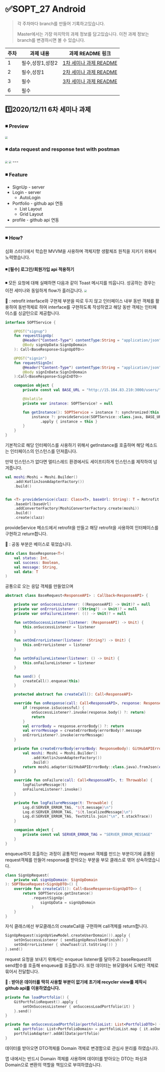 # ✅SOPT_27 Android

> 각 주차마다 branch를 만들어 기록하고있습니다.
>
> Master에서는 가장 마지막의 과제 정보를 담고있습니다. 이전 과제 정보는 branch를 변경하시면 볼 수 있습니다.

| 주차 | 과제 내용        | 과제 README 링크                                             |
| ---- | ---------------- | ------------------------------------------------------------ |
| 1    | 필수,성장1,성장2 | [1차 세미나 과제 README](https://github.com/jinsu4755/AndroidSOPT/blob/week1(MVVM)-login%2CsignUp%2CAutoLogin/SOPT_27th_Android/README.md) |
| 2    | 필수,성장1       | [2차 세미나 과제 README](https://github.com/jinsu4755/AndroidSOPT/blob/week2(MVVM)/SOPT_27th_Android/README.md) |
| 3    | 필수             | [3차 세미나 과제 README](https://github.com/jinsu4755/AndroidSOPT/blob/week3(MVVM)/SOPT_27th_Android/README.md) |
| 6    | 필수             |                                                              |



## 1️⃣2020/12/11 6차 세미나 과제

### ◾ Preview

<img src="./README/week6/week6.gif" style="zoom: 50%;" />

### ◾ data request and response test with postman
<img src="https://user-images.githubusercontent.com/45380072/101910419-3f07a980-3c02-11eb-8088-06706247e5d9.png" style="zoom: 50%;"/>
<img src="https://user-images.githubusercontent.com/45380072/101910638-8e4dda00-3c02-11eb-9023-d48796589170.png" style="zoom: 50%;"/>
---

### ◾ Feature

- SignUp - server
- Login - server
  - AutoLogin
- Portfolio - github api 연동
  - List Layout
  - Grid Layout
- profile  - github api 연동

---

### ◾ How?

심화 스터디에서 학습한 MVVM을 사용하며 객체지향 생활체조 원칙을 지키기 위해서 노력했습니다.



#### ◾ [필수]  로그인/회원가입 api 적용하기

 ◾ 모든 요청에 대해 실패하면 다음과 같이 Toast 메시지를 띄웁니다. 성공하는 경우는 이전 세미나와 동일하게 flow가 흘러갑니다.
<img src="https://user-images.githubusercontent.com/45380072/101910768-c2c19600-3c02-11eb-858c-03f551ebaeda.png" style="zoom: 50%;"/>

🥕 : retrofit interface와 구현체 부분을 따로 두지 않고 인터페이스 내부 동반 객체를 활용하여 동반객체로 하여 interface를 구현하도록 작성하였고 해당 동반 객체는 인터페이스를 싱글턴으로 제공합니다.

```kotlin
interface SOPTService {

    @POST("signup")
    fun requestSignUp(
        @Header("Content-Type") contentType:String = "application/json",
        @Body signUpData:SignUpDomain
    ): Call<BaseResponse<SignUpDTO>>

    @POST("signin")
    fun requestSignIn(
        @Header("Content-Type") contentType:String = "application/json",
        @Body signInData:SignInDomain
    ):Call<BaseResponse<SignInDTO>>

    companion object {
        private const val BASE_URL = "http://15.164.83.210:3000/users/"

        @Volatile
        private var instance: SOPTService? = null

        fun getInstance(): SOPTService = instance ?: synchronized(this) {
            instance ?: provideService(SOPTService::class.java, BASE_URL)
                .apply { instance = this }
        }
    }
}
```

기본적으로 해당 인터페이스를 사용하기 위해서 getInstance를 호출하며 해당 메소드는 인터페이스의 인스턴스를 던져줍니다.



만약 인스턴스가 없다면 멀티스레드 환경에서도 세이프티하게 인스턴스를 제작하여 넘겨줍니다.

```kotlin
val moshi:Moshi = Moshi.Builder()
    .add(KotlinJsonAdapterFactory())
    .build()


fun <T> provideService(clazz: Class<T>, baseUrl: String): T = Retrofit.Builder()
    .baseUrl(baseUrl)
    .addConverterFactory(MoshiConverterFactory.create(moshi))
    .build()
    .create(clazz)
```

provideService 메소드에서 retrofit을 만들고 해당 retrofit을 사용하여 인터페이스를 구현하고 return합니다.





🥕 : 공동 부분은 베이스로 묶었습니다.

```kotlin
data class BaseResponse<T>(
    val status: Int,
    val success: Boolean,
    val message: String,
    val data: T
)
```

공통으로 오는 응답 객체를 만들었으며

```kotlin
abstract class BaseRequest<ResponseAPI> : Callback<ResponseAPI> {

    private var onSuccessListener: ((ResponseAPI) -> Unit)? = null
    private var onErrorListener: ((String?) -> Unit)? = null
    private var onFailureListener: (() -> Unit)? = null

    fun setOnSuccessListener(listener: (ResponseAPI) -> Unit) {
        this.onSuccessListener = listener
    }

    fun setOnErrorListener(listener: (String?) -> Unit) {
        this.onErrorListener = listener
    }

    fun setOnFailureListener(listener: () -> Unit) {
        this.onFailureListener = listener
    }

    fun send() {
        createCall().enqueue(this)
    }

    protected abstract fun createCall(): Call<ResponseAPI>

    override fun onResponse(call: Call<ResponseAPI>, response: Response<ResponseAPI>) {
        if (response.isSuccessful) {
            onSuccessListener?.invoke(response.body() ?: return)
            return
        }
        val errorBody = response.errorBody() ?: return
        val errorMessage = createErrorBody(errorBody)?.message
        onErrorListener?.invoke(errorMessage)
    }

    private fun createErrorBody(errorBody: ResponseBody): GitHubAPIErrorBody? {
        val moshi: Moshi = Moshi.Builder()
            .add(KotlinJsonAdapterFactory())
            .build()
        return moshi.adapter(GitHubAPIErrorBody::class.java).fromJson(errorBody.source())
    }

    override fun onFailure(call: Call<ResponseAPI>, t: Throwable) {
        logFailureMessage(t)
        onFailureListener?.invoke()
    }

    private fun logFailureMessage(t: Throwable) {
        Log.d(SERVER_ERROR_TAG, "${t.message}\n")
        Log.d(SERVER_ERROR_TAG, "${t.localizedMessage}\n")
        Log.d(SERVER_ERROR_TAG, TextUtils.join("\n", t.stackTrace))
    }

    companion object {
        private const val SERVER_ERROR_TAG = "SERVER_ERROR_MESSAGE"
    }
}
```

enqueue까지 호출하는 과정이 공통적인 request 객체를 만드는 부분이기에 공통된 request객체를 만들어 response를 받아오는 부분을 부모 클래스로 엮어 상속하였습니다.

```kotlin
class SignUpRequest(
    private val signUpDomain: SignUpDomain
): SOPTBaseRequest<SignUpDTO>() {
    override fun createCall(): Call<BaseResponse<SignUpDTO>> {
        return SOPTService.getInstance()
            .requestSignUp(
                signUpData = signUpDomain
            )
    }
}
```

자식 클래스에선 부모클래스의 createCall을 구현하며 call객체를 return합니다.

```kotlin
SignUpRequest(signUpViewModel.createUserDomain()).apply {
    setOnSuccessListener { sendSignUpResultAndFinish() }
    setOnErrorListener { showToast(it.toString()) }
}.send()
```

request 요청을 보내기 위해서는 enqueue listener를 달아주고 baseRequest의 send함수를 호출해 enqueue를 호출합니다. 또한 데이터는 뷰모델에서 도메인 객체로 묶어서 전달합니다.



**🥕 :  받아온 데이터를 딱히 사용할 부분이 없기에 초기에 recycler view를 제작시 github api를 이용하였습니다.**

```kotlin
private fun loadPortfolio() {
    GitPortfolioRequest().apply {
        setOnSuccessListener { onSuccessLoadPortfolio(it) }
    }.send()
}

private fun onSuccessLoadPortfolio(portfolioList: List<PortfolioDTO>) {
    val portfolio: List<PortfolioDomain> = portfolioList.map { it.asDomainModel() }
    portfolioAdapter?.addAllData(portfolio)
}
```

데이터를 받아오면 DTO객체를 Domain 객체로 변경함으로 관심사 분리를 하였습니다.



앱 내에서는 반드시 Domain 객체를 사용하며 데이터를 받아오는 DTO는 파싱과 Domain으로 변환의 역할을 책임으로 부여하였습니다.
